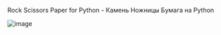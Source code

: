 Rock Scissors Paper for Python - Камень Ножницы Бумага на Python

![image](https://github.com/EverCryst/rock-paper-scissors/assets/153993555/5178793e-d5be-4748-8e6d-e29b21b862be)
